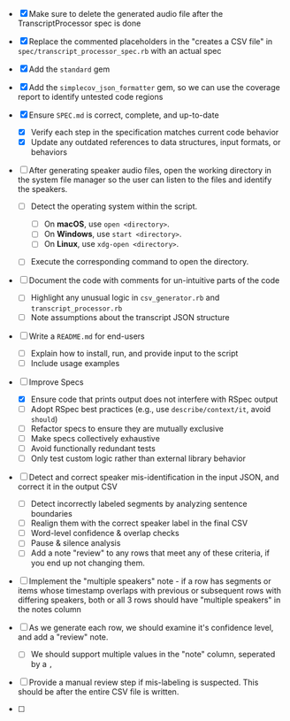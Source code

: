 - [x] Make sure to delete the generated audio file after the TranscriptProcessor spec is done

- [x] Replace the commented placeholders in the "creates a CSV file" in `spec/transcript_processor_spec.rb` with an actual spec

- [x] Add the `standard` gem

- [x] Add the `simplecov_json_formatter` gem, so we can use the coverage report to identify untested code regions

- [x] Ensure `SPEC.md` is correct, complete, and up-to-date
  - [x] Verify each step in the specification matches current code behavior
  - [x] Update any outdated references to data structures, input formats, or behaviors

- [ ] After generating speaker audio files, open the working directory in the system file manager so the user can listen to the files and identify the speakers.
  - [ ] Detect the operating system within the script.
    - [ ] On **macOS**, use `open <directory>`.
    - [ ] On **Windows**, use `start <directory>`.
    - [ ] On **Linux**, use `xdg-open <directory>`.
  - [ ] Execute the corresponding command to open the directory.
  

- [ ] Document the code with comments for un-intuitive parts of the code
  - [ ] Highlight any unusual logic in `csv_generator.rb` and `transcript_processor.rb`
  - [ ] Note assumptions about the transcript JSON structure

- [ ] Write a `README.md` for end-users
  - [ ] Explain how to install, run, and provide input to the script
  - [ ] Include usage examples

- [ ] Improve Specs
  - [x] Ensure code that prints output does not interfere with RSpec output
  - [ ] Adopt RSpec best practices (e.g., use `describe/context/it`, avoid `should`)
  - [ ] Refactor specs to ensure they are mutually exclusive
  - [ ] Make specs collectively exhaustive
  - [ ] Avoid functionally redundant tests
  - [ ] Only test custom logic rather than external library behavior

- [ ] Detect and correct speaker mis-identification in the input JSON, and correct it in the output CSV
  - [ ] Detect incorrectly labeled segments by analyzing sentence boundaries
  - [ ] Realign them with the correct speaker label in the final CSV
  - [ ] Word-level confidence & overlap checks
  - [ ] Pause & silence analysis
  - [ ] Add a note "review" to any rows that meet any of these criteria, if you end up not changing them.

- [ ] Implement the "multiple speakers" note - if a row has segments or items whose timestamp overlaps with previous or
      subsequent rows with differing speakers, both or all 3 rows should have "multiple speakers" in the notes column
      
- [ ] As we generate each row, we should examine it's confidence level, and add a "review" note.
  - [ ] We should support multiple values in the "note" column, seperated by a `,`

- [ ] Provide a manual review step if mis-labeling is suspected. This should be after the entire CSV file is written.

- [ ] 
